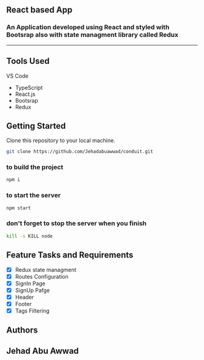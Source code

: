 ## React based App

### An Application developed using React and styled with Bootsrap also with state managment library called Redux

---

## Tools Used

VS Code

- TypeScript
- React.js
- Bootsrap
- Redux

## Getting Started

Clone this repository to your local machine.

```bash
git clone https://github.com/Jehadabuawwad/conduit.git
```

### to build the project

```bash
npm i
```

### to start the server

```bash
npm start
```

### don't forget to stop the server when you finish

```bash
kill -s KILL node
```

## Feature Tasks and Requirements

- [x] Redux state managment
- [x] Routes Configuration
- [x] SignIn Page
- [x] SignUp Pafge
- [x] Header
- [x] Footer
- [x] Tags Filtering

## Authors

## Jehad Abu Awwad
